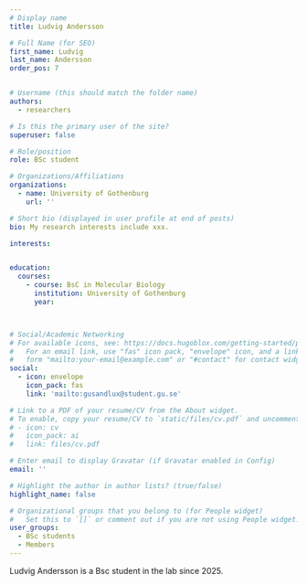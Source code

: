 ```yaml
---
# Display name
title: Ludvig Andersson

# Full Name (for SEO)
first_name: Ludvig
last_name: Andersson
order_pos: 7


# Username (this should match the folder name)
authors:
  - researchers

# Is this the primary user of the site?
superuser: false

# Role/position
role: BSc student

# Organizations/Affiliations
organizations:
  - name: University of Gothenburg
    url: ''

# Short bio (displayed in user profile at end of posts)
bio: My research interests include xxx.

interests:


education:
  courses:
    - course: BsC in Molecular Biology
      institution: University of Gothenburg
      year:



# Social/Academic Networking
# For available icons, see: https://docs.hugoblox.com/getting-started/page-builder/#icons
#   For an email link, use "fas" icon pack, "envelope" icon, and a link in the
#   form "mailto:your-email@example.com" or "#contact" for contact widget.
social:
  - icon: envelope
    icon_pack: fas
    link: 'mailto:gusandlux@student.gu.se'

# Link to a PDF of your resume/CV from the About widget.
# To enable, copy your resume/CV to `static/files/cv.pdf` and uncomment the lines below.
# - icon: cv
#   icon_pack: ai
#   link: files/cv.pdf

# Enter email to display Gravatar (if Gravatar enabled in Config)
email: ''

# Highlight the author in author lists? (true/false)
highlight_name: false

# Organizational groups that you belong to (for People widget)
#   Set this to `[]` or comment out if you are not using People widget.
user_groups:
  - BSc students
  - Members
---
```


Ludvig Andersson is a Bsc student in the lab since 2025.
